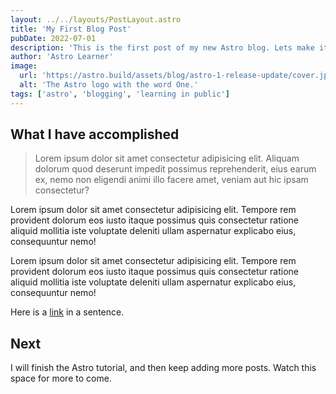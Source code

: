 ```yaml
---
layout: ../../layouts/PostLayout.astro
title: 'My First Blog Post'
pubDate: 2022-07-01
description: 'This is the first post of my new Astro blog. Lets make it a little longer. OK just a bit longer now.'
author: 'Astro Learner'
image:
  url: 'https://astro.build/assets/blog/astro-1-release-update/cover.jpeg'
  alt: 'The Astro logo with the word One.'
tags: ['astro', 'blogging', 'learning in public']
---
```


## What I have accomplished

> Lorem ipsum dolor sit amet consectetur adipisicing elit. Aliquam dolorum quod deserunt impedit possimus reprehenderit, eius earum ex, nemo non eligendi animi illo facere amet, veniam aut hic ipsam consectetur?

Lorem ipsum dolor sit amet consectetur adipisicing elit. Tempore rem provident dolorum eos iusto itaque possimus quis consectetur ratione aliquid mollitia iste voluptate deleniti ullam aspernatur explicabo eius, consequuntur nemo!

Lorem ipsum dolor sit amet consectetur adipisicing elit. Tempore rem provident dolorum eos iusto itaque possimus quis consectetur ratione aliquid mollitia iste voluptate deleniti ullam aspernatur explicabo eius, consequuntur nemo!

Here is a [link](https://www.google.com) in a sentence.

## Next

I will finish the Astro tutorial, and then keep adding more posts. Watch this space for more to come.
